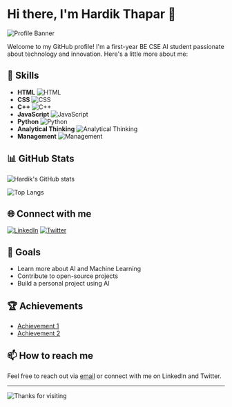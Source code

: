 # Hi there, I'm Hardik Thapar 👋

![Profile Banner](https://drive.google.com/file/d/1uHfwh_RWJEwjxFzviUj8h1NfiEHwQirr/view?usp=sharing) <!-- Replace with your own banner image -->

Welcome to my GitHub profile! I'm a first-year BE CSE AI student passionate about technology and innovation. Here's a little more about me:

## 🚀 Skills

- **HTML** ![HTML](https://progress-bar.dev/80/)
- **CSS** ![CSS](https://progress-bar.dev/75/)
- **C++** ![C++](https://progress-bar.dev/70/)
- **JavaScript** ![JavaScript](https://progress-bar.dev/65/)
- **Python** ![Python](https://progress-bar.dev/60/)
- **Analytical Thinking** ![Analytical Thinking](https://progress-bar.dev/85/)
- **Management** ![Management](https://progress-bar.dev/70/)

## 📊 GitHub Stats

![Hardik's GitHub stats](https://github-readme-stats.vercel.app/api?username=your-github-username&show_icons=true&theme=radical) <!-- Replace 'your-github-username' with your actual GitHub username -->

![Top Langs](https://github-readme-stats.vercel.app/api/top-langs/?username=your-github-username&layout=compact&theme=radical) <!-- This shows the most used languages -->

## 🌐 Connect with me

[![LinkedIn](https://img.shields.io/badge/LinkedIn-0077B5?style=for-the-badge&logo=linkedin&logoColor=white)](https://www.linkedin.com/in/your-linkedin-profile) <!-- Replace 'your-linkedin-profile' with your actual LinkedIn profile URL -->
[![Twitter](https://img.shields.io/badge/Twitter-1DA1F2?style=for-the-badge&logo=twitter&logoColor=white)](https://twitter.com/your-twitter-handle) <!-- Replace 'your-twitter-handle' with your actual Twitter handle -->

## 🎯 Goals

- Learn more about AI and Machine Learning
- Contribute to open-source projects
- Build a personal project using AI

## 🏆 Achievements

- [Achievement 1](#) <!-- Link to any notable achievements or projects -->
- [Achievement 2](#)

## 📫 How to reach me

Feel free to reach out via [email](mailto:your-email@example.com) <!-- Replace 'your-email@example.com' with your actual email address if you want to include it --> or connect with me on LinkedIn and Twitter.

---

![Thanks for visiting](https://via.placeholder.com/800x100.png?text=Thanks+for+visiting+my+profile!) <!-- Replace with your own footer image -->
